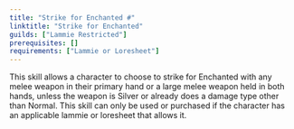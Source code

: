```yaml
---
title: "Strike for Enchanted #"
linktitle: "Strike for Enchanted"
guilds: ["Lammie Restricted"]
prerequisites: []
requirements: ["Lammie or Loresheet"]
---
```

This skill allows a character to choose to strike for Enchanted with any melee weapon in their primary hand or a large melee weapon held in both hands, unless the weapon is Silver or already does a damage type other than Normal. This skill can only be used or purchased if the character has an applicable lammie or loresheet that allows it.